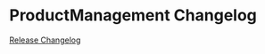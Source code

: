 # ProductManagement Changelog

[Release Changelog](https://github.com/spryker/ProductManagement/releases)
